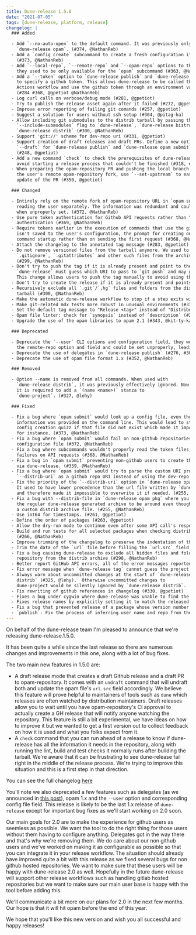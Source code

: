 ```yaml
---
title: Dune-release 1.5.0
date: "2021-07-05"
tags: [dune-release, platform, release]
changelog: |
  ### Added

  - Add `--no-auto-open` to the default command. It was previously only available for
    `dune-release opam`. (#374, @NathanReb)
  - Add a `config create` subcommand to create a fresh configuration if you don't have one yet
    (#373, @NathanReb)
  - Add `--local-repo`, `--remote-repo` and `--opam-repo` options to the default command,
    they used to be only available for the `opam` subcommand (#363, @NathanReb)
  - Add a `--token` option to `dune-release publish` and `dune-release opam` commands
    to specify a github token. This allows dune-release to be called through a Github
    Actions workflow and use the github token through an environment variable.
    (#284 #368, @gpetiot @NathanReb)
  - Log curl calls on verbose/debug mode (#281, @gpetiot)
  - Try to publish the release asset again after it failed (#272, @gpetiot)
  - Improve error reporting of failing git comands (#257, @gpetiot)
  - Suggest a solution for users without ssh setup (#304, @pitag-ha)
  - Allow including git submodules to the distrib tarball by passing the
    `--include-submodules` flag to `dune-release`, `dune-release bistro` or
    `dune-release distrib` (#300, @NathanReb)
  - Support 'git://' scheme for dev-repo uri (#331, @gpetiot)
  - Support creation of draft releases and draft PRs. Define a new option
    `--draft` for `dune-release publish` and `dune-release opam submit` commands.
    (#248, @gpetiot)
  - Add a new command `check` to check the prerequisites of dune-release and
    avoid starting a release process that couldn't be finished (#318, #351, @pitag-ha)
  - When preparing the opam-repository PR and pushing the local branch to 
    the user's remote opam-repository fork, use `--set-upstream` to ease any further
    update of the PR (#350, @gpetiot)

  ### Changed

  - Entirely rely on the remote fork of opam-repository URL in `opam submit` instead of
    reading the user separately. The information was redundant and could only lead to bugs
    when unproperly set. (#372, @NathanReb)
  - Use pure token authentication for Github API requests rather than "token as passwords"
    authentication (#369, @NathanReb)
  - Require tokens earlier in the execution of commands that use the github API. If the token
    isn't saved to the user's configuration, the prompt for creating one will show up at the
    command startup rather than on sending the first request (#368, @NathanReb)
  - Attach the changelog to the annotated tag message (#283, @gpetiot)
  - Do not remove versioned files from the tarball anymore. We used to exclude
    `.gitignore`, `.gitattributes` and other such files from the archive.
    (#299, @NathanReb)
  - Don't try to push the tag if it is already present and point to the same ref on the remote.
    `dune-release` must guess which URI to pass to `git push` and may guess it wrong.
    This change allows users to push the tag manually to avoid using that code. (#219, @Julow)
  - Don't try to create the release if it is already present and points to the same tag (#277, @kit-ty-kate)
  - Recursively exclude all `.git`/`.hg` files and folders from the distrib
    tarball (#300, @NathanReb)
  - Make the automatic dune-release workflow to stop if a step exits with a non-zero code (#332, @gpetiot)
  - Make git-related mdx tests more robust in unusual environments (#334, @sternenseemann)
  - Set the default tag message to "Release <tag>" instead of "Distribution <tag>"
  - Opam file linter: check for `synopsis` instead of `description` (#291, @kit-ty-kate)
  - Upgrade the use of the opam libraries to opam 2.1 (#343, @kit-ty-kate)

  ### Deprecated

  - Deprecate the `--user` CLI options and configuration field, they were redundant with
    the remote-repo option and field and could be set unproperly, leading to bugs (#372, @NathanReb)
  - Deprecate the use of delegates in `dune-release publish` (#276, #302, @pitag-ha)
  - Deprecate the use of opam file format 1.x (#352, @NathanReb)

  ### Removed

  - Option --name is removed from all commands. When used with
    `dune-release distrib`, it was previously effectively ignored. Now
    it is required to add a `(name <name>)` stanza to
    `dune-project`. (#327, @lehy)

  ### Fixed

  - Fix a bug where `opam submit` would look up a config file, even though all the required
    information was provided on the command line. This would lead to starting the interactive
    config creation quizz if that file did not exist which made it impossible to use it in a CI
    for instance. (#373, @NathanReb)
  - Fix a bug where `opam submit` would fail on non-github repositories if the user had no
    configuration file (#372, @NathanReb)
  - Fix a bug where subcommands wouldn't properly read the token files, leading to authentication
    failures on API requests (#368, @NathanReb)
  - Fix a bug in `opam submit` preventing non-github users to create the opam-repo PR
    via dune-release. (#359, @NathanReb)
  - Fix a bug where `opam submit` would try to parse the custom URI provided through
    `--distrib-uri` as a github repo URI instead of using the dev-repo (#358, @NathanReb)
  - Fix the priority of the `--distrib-uri` option in `dune-release opam pkg`.
    It used to have lower precedence than the url file written by `dune-release publish`
    and therefore made it impossible to overwrite it if needed. (#255, @NathanReb)
  - Fix a bug with --distrib-file in `dune-release opam pkg` where you would need
    the regular dune-release generated archive to be around even though you specified
    a custom distrib archive file. (#255, @NathanReb)
  - Use int64 for timestamps. (#261, @gpetiot)
  - Define the order of packages (#263, @gpetiot)
  - Allow the dry-run mode to continue even after some API call's response were expected by using placeholder values (#262, @gpetiot)
  - Build and run tests for all selected packages when checking distribution tarball
    (#266, @NathanReb)
  - Improve trimming of the changelog to preserve the indentation of the list of changes. (#268, @gpetiot)
  - Trim the data of the `url` file before filling the `url.src` field. This fixes an issue that caused the `url.src` field to be a multi-line string instead of single line. (#270, @gpetiot)
  - Fix a bug causing dune-release to exclude all hidden files and folders (starting with `.`) at the
    repository from the distrib archive (#298, @NathanReb)
  - Better report GitHub API errors, all of the error messages reported by the GitHub API are now checked and reported to the user. (#290, @gpetiot)
  - Fix error message when `dune-release tag` cannot guess the project name (#319, @lehy)
  - Always warn about uncommitted changes at the start of `dune-release
    distrib` (#325, @lehy).  Otherwise uncommitted changes to
    dune-project would be silently ignored by `dune-release distrib`.
  - Fix rewriting of github references in changelog (#330, @gpetiot)
  - Fixes a bug under cygwin where dune-release was unable to find the commit hash corresponding to the release tag (#329, @gpetiot)
  - Fixes release names by explicitly setting it to match the released version (#338, @NathanReb)
  - Fix a bug that prevented release of a package whose version number contains invalid characters for a git branch. The git branch names are now sanitized. (#271, @gpetiot)
  - `publish`: Fix the process of inferring user name and repo from the dev repo uri (#348, @pitag-ha)
---
```


On behalf of the dune-release team I'm pleased to announce that we're releasing dune-release.1.5.0.

It has been quite a while since the last release so there are numerous changes and improvements in this one, along with a lot of bug fixes.

The two main new features in 1.5.0 are:
- A draft release mode that creates a draft Github release and a draft PR to opam-repository. It comes with an `undraft` command that will undraft both and update the opam file's `url.src` field accordingly. We believe this feature will prove helpful to maintainers of tools such as `dune` which releases are often watched by distribution maintainers. Draft releases allow you to wait until you have opam-repository's CI approval to actually create a GH release that will notify anyone watching the repository.
This feature is still a bit experimental, we have ideas on how to improve it but we wanted to get a first version out to collect feedback on how it is used and what you folks expect from it.
- A `check` command that you can run ahead of a release to know if dune-release has all the information it needs in the repository, along with running the lint, build and test checks it normally runs after building the tarball.
We're aware that it can be frustrating to see dune-release fail right in the middle of the release process. We're trying to improve this situation and this is a first step in that direction.

You can see the full changelog [here](https://github.com/ocamllabs/dune-release/releases/tag/1.5.0)

You'll note we also deprecated a few features such as delegates (as we announced in [this post](https://discuss.ocaml.org/t/replacing-dune-release-delegates/4767)), opam 1.x and the `--user` option and corresponding config file field.
This release is likely to be the last 1.x release of `dune-release` except for important bug fixes as we'll start working on 2.0 soon.

Our main goals for 2.0 are to make the experience for github users as seemless as possible. We want the tool to do the right thing for those users without them having to configure anything. Delegates got in the way there and that's why we're removing them.
We do care about our non github users and we've worked on making it as configurable as possible so that you can integrate it in your release workflow. The situation should already have improved quite a bit with this release as we fixed several bugs for non github hosted repositories. We want to make sure that these users will be happy with dune-release 2.0 as well.
Hopefully in the future dune-release will support other release workflows such as handling gitlab hosted repositories but we want to make sure our main user base is happy with the tool before adding this.

We'll communicate a bit more on our plans for 2.0 in the next few months. Our hope is that it will hit opam before the end of this year.

We hope that you'll like this new version and wish you all successful and happy releases!

